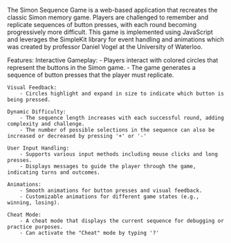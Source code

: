 The Simon Sequence Game is a web-based application that recreates the classic Simon memory game. Players are challenged to remember and replicate sequences of button presses, with each round becoming progressively more difficult. This game is implemented using JavaScript and leverages the SimpleKit library for event handling and animations which was created by professor Daniel Vogel at the University of Waterloo.

Features:
    Interactive Gameplay:
        - Players interact with colored circles that represent the buttons in the Simon game.
        - The game generates a sequence of button presses that the player must replicate.
    
    Visual Feedback:
        - Circles highlight and expand in size to indicate which button is being pressed.

    Dynamic Difficulty:
        - The sequence length increases with each successful round, adding complexity and challenge.
        - The number of possible selections in the sequence can also be increased or decreased by pressing '+' or '-'

    User Input Handling:
        - Supports various input methods including mouse clicks and long presses.
        - Displays messages to guide the player through the game, indicating turns and outcomes.

    Animations:
        - Smooth animations for button presses and visual feedback.
        - Customizable animations for different game states (e.g., winning, losing).

    Cheat Mode:
        - A cheat mode that displays the current sequence for debugging or practice purposes.
        - Can activate the "Cheat" mode by typing '?'